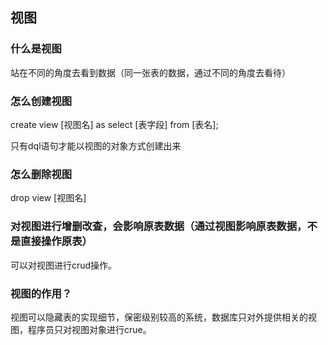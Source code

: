 ## 视图

### 什么是视图
站在不同的角度去看到数据（同一张表的数据，通过不同的角度去看待）

### 怎么创建视图
create view [视图名] as select [表字段] from [表名];

只有dql语句才能以视图的对象方式创建出来

### 怎么删除视图
drop view [视图名]

### 对视图进行增删改查，会影响原表数据（通过视图影响原表数据，不是直接操作原表）
可以对视图进行crud操作。

### 视图的作用？
视图可以隐藏表的实现细节，保密级别较高的系统，数据库只对外提供相关的视图，程序员只对视图对象进行crue。

